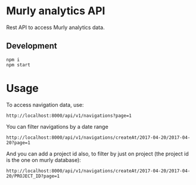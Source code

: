 # Murly analytics API

Rest API to access Murly analytics data.

## Development

```
npm i
npm start
```

# Usage

To access navigation data, use:

```
http://localhost:8000/api/v1/navigations?page=1
```

You can filter navigations by a date range

```
http://localhost:8000/api/v1/navigations/createAt/2017-04-20/2017-04-20?page=1
```


And you can add a project id also, to filter by just on project (the project id is the one on murly database):

```
http://localhost:8000/api/v1/navigations/createAt/2017-04-20/2017-04-20/PROJECT_ID?page=1
```